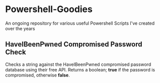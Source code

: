 # Powershell-Goodies
An ongoing repository for various useful Powershell Scripts I've created over the years

## HaveIBeenPwned Compromised Password Check
Checks a string against the HaveIBeenPwned compromised password database using their free API. Returns a boolean; **true** if the password is compromised, otherwise **false**.
